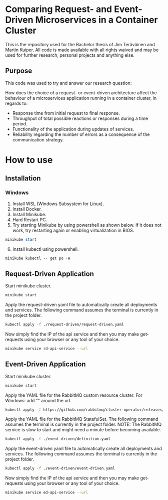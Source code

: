# Comparing Request- and Event-Driven Microservices in a Container Cluster
This is the repository used for the Bachelor thesis of Jim Teräväinen and Martin Kuiper. All code is made available with all rights waived and may be used for further research, personal projects and anything else.

## Purpose
This code was used to try and answer our research question:

How does the choice of a request- or event-driven architecture affect the behaviour of a microservices application running in a container cluster, in regards to:
* Response time from initial request to final response.
* Throughput of total possible reactions or responses during a time period.
* Functionality of the application during updates of services.
* Reliability regarding the number of errors as a consequence of the communication strategy.

# How to use
## Installation
### Windows
1. Install WSL (Windows Subsystem for Linux).
2. Install Docker.
3. Install Minikube.
4. Hard Restart PC.
5. Try starting Minikube by using powershell as shown below. If it does not work, try restarting again or enabling virtualization in BIOS.
```powershell
minikube start
```
6. Install kubectl using powershell.
```powershell
minikube kubectl -- get po -A
```
## Request-Driven Application
Start minikube cluster.
```bash
minikube start
```
Apply the request-driven yaml file to automatically create all deployments and services. The following command assumes the terminal is currently in the project folder.
```bash
kubectl apply -f ./request-driven/request-driven.yaml
```
Now simply find the IP of the api service and then you may make get-requests using your browser or any tool of your choice.
```bash
minikube service rd-api-service --url
```
## Event-Driven Application
Start minikube cluster.
```bash
minikube start
```
Apply the YAML file for the RabbitMQ custom resource cluster. For Windows: add "" around the url.
```bash
kubectl apply -f https://github.com/rabbitmq/cluster-operator/releases/latest/download/cluster-operator.yml
```
Apply the YAML file for the RabbitMQ StatefulSet. The following command assumes the terminal is currently in the project folder. NOTE: The RabbitMQ service is slow to start and might need a minute before becoming available.
```bash
kubectl apply -f ./event-driven/definition.yaml
```
Apply the event-driven yaml file to automatically create all deployments and services. The following command assumes the terminal is currently in the project folder.
```bash
kubectl apply -f ./event-driven/event-driven.yaml
```
Now simply find the IP of the api service and then you may make get-requests using your browser or any tool of your choice.
```bash
minikube service ed-api-service --url
```
